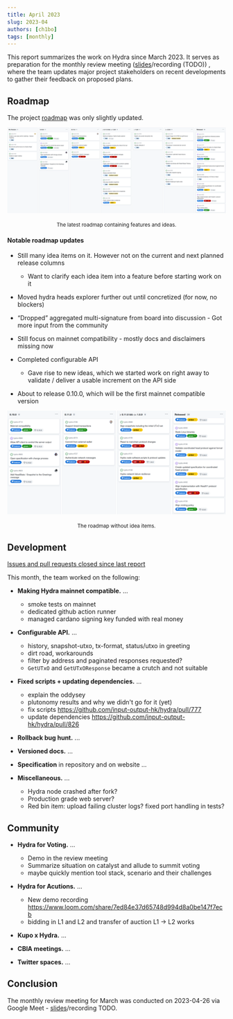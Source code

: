 ```yaml
---
title: April 2023
slug: 2023-04
authors: [ch1bo]
tags: [monthly]
---
```


This report summarizes the work on Hydra since March 2023. It serves as
preparation for the monthly review meeting
([slides](https://docs.google.com/presentation/d/10wZJy0tyGMbvMihbHnHk0QByA_TAZrtbcRbf5Gd-SHg/)/recording
(TODO)) , where the team updates major project stakeholders on recent
developments to gather their feedback on proposed plans.

## Roadmap

The project [roadmap](https://github.com/orgs/input-output-hk/projects/21) was
only slightly updated.

![](./img/2023-04-roadmap.png) <small><center>The latest roadmap containing features and ideas.</center></small>

#### Notable roadmap updates

- Still many idea items on it. However not on the current and next planned release columns

  - Want to clarify each idea item into a feature before starting work on it

- Moved hydra heads explorer further out until concretized (for now, no blockers)

- “Dropped” aggregated multi-signature from board into discussion - Got more input from the community

- Still focus on mainnet compatibility - mostly docs and disclaimers missing now

- Completed configurable API

  - Gave rise to new ideas, which we started work on right away to validate /
    deliver a usable increment on the API side

- About to release 0.10.0, which will be the first mainnet compatible version

![](./img/2023-04-roadmap-ex-ideas.png) <small><center>The roadmap without idea items.</center></small>

## Development

[Issues and pull requests closed since last
report](https://github.com/input-output-hk/hydra/issues?q=is%3Aclosed+sort%3Aupdated-desc+closed%3A2023-03-29..2023-04-26)

This month, the team worked on the following:

- **Making Hydra mainnet compatible.** ...

  - smoke tests on mainnet
  - dedicated github action runner
  - managed cardano signing key funded with real money

- **Configurable API.** ...

  - history, snapshot-utxo, tx-format, status/utxo in greeting
  - dirt road, workarounds
  - filter by address and paginated responses requested?
  - `GetUTxO` and `GetUTxOResponse` became a crutch and not suitable

- **Fixed scripts + updating dependencies.** ...

  - explain the oddysey
  - plutonomy results and why we didn't go for it (yet)
  - fix scripts https://github.com/input-output-hk/hydra/pull/777
  - update dependencies https://github.com/input-output-hk/hydra/pull/826

- **Rollback bug hunt.** ...

- **Versioned docs.** ...

- **Specification** in repository and on website ...

- **Miscellaneous.** ...

  - Hydra node crashed after fork?
  - Production grade web server?
  - Red bin item: upload failing cluster logs? fixed port handling in tests?

## Community

- **Hydra for Voting.** ...

  - Demo in the review meeting
  - Summarize situation on catalyst and allude to summit voting
  - maybe quickly mention tool stack, scenario and their challenges

- **Hydra for Acutions.** ...

  - New demo recording https://www.loom.com/share/7ed84e37d65748d994d8a0be147f7ecb
  - bidding in L1 and L2 and transfer of auction L1 -> L2 works

- **Kupo x Hydra.** ...

- **CBIA meetings.** ...

- **Twitter spaces.** ...

## Conclusion

The monthly review meeting for March was conducted on 2023-04-26 via Google
Meet -
[slides](https://docs.google.com/presentation/d/10wZJy0tyGMbvMihbHnHk0QByA_TAZrtbcRbf5Gd-SHg/)/recording
TODO.
